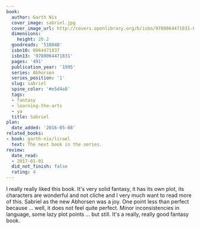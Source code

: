 ```yaml
---
book:
  author: Garth Nix
  cover_image: sabriel.jpg
  cover_image_url: http://covers.openlibrary.org/b/isbn/9780064471831-L.jpg
  dimensions:
    height: 20.2
  goodreads: '518848'
  isbn10: 0064471837
  isbn13: '9780064471831'
  pages: '491'
  publication_year: '1995'
  series: Abhorsen
  series_position: '1'
  slug: sabriel
  spine_color: '#e5d4a8'
  tags:
  - fantasy
  - learning-the-arts
  - ya
  title: Sabriel
plan:
  date_added: '2016-05-08'
related_books:
- book: garth-nix/lirael
  text: The next book in the series.
review:
  date_read:
  - 2017-01-01
  did_not_finish: false
  rating: 4
---
```


I really really liked this book. It's very solid fantasy, it has its own plot, its characters are wonderful and not cliche and I very much want to read more of this. Sabriel as the new Abhorsen was a joy. One point less than perfect because … well, it does not feel quite perfect. Minor inconsistencies in language, some lazy plot points … but still. It's a really, really good fantasy book.
